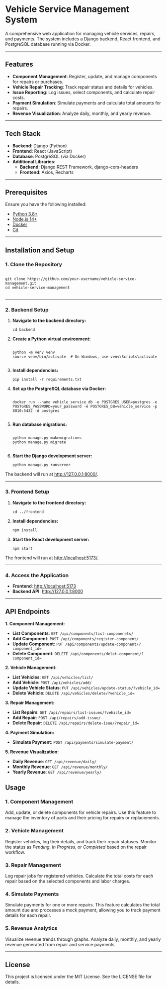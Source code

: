 <h1>Vehicle Service Management System</h1>

<p>A comprehensive web application for managing vehicle services, repairs, and payments. The system includes a Django backend, React frontend, and PostgreSQL database running via Docker.</p>

---

<h2>Features</h2>
<ul>
  <li><b>Component Management</b>: Register, update, and manage components for repairs or purchases.</li>
  <li><b>Vehicle Repair Tracking</b>: Track repair status and details for vehicles.</li>
  <li><b>Issue Reporting</b>: Log issues, select components, and calculate repair costs.</li>
  <li><b>Payment Simulation</b>: Simulate payments and calculate total amounts for repairs.</li>
  <li><b>Revenue Visualization</b>: Analyze daily, monthly, and yearly revenue.</li>
</ul>

---

<h2>Tech Stack</h2>
<ul>
  <li><b>Backend</b>: Django (Python)</li>
  <li><b>Frontend</b>: React (JavaScript)</li>
  <li><b>Database</b>: PostgreSQL (via Docker)</li>
  <li><b>Additional Libraries</b>:
    <ul>
      <li><b>Backend</b>: Django REST Framework, django-cors-headers</li>
      <li><b>Frontend</b>: Axios, Recharts</li>
    </ul>
  </li>
</ul>

---

<h2>Prerequisites</h2>
<p>Ensure you have the following installed:</p>
<ul>
  <li><a href="https://www.python.org/">Python 3.8+</a></li>
  <li><a href="https://nodejs.org/">Node.js 14+</a></li>
  <li><a href="https://www.docker.com/">Docker</a></li>
  <li><a href="https://git-scm.com/">Git</a></li>
</ul>

---

<h2>Installation and Setup</h2>

<h3>1. Clone the Repository</h3>
<pre>
<code>
git clone https://github.com/your-username/vehicle-service-management.git
cd vehicle-service-management
</code>
</pre>

---

<h3>2. Backend Setup</h3>
<ol>
  <li><b>Navigate to the backend directory:</b></li>
  <pre><code>cd backend</code></pre>
  <li><b>Create a Python virtual environment:</b></li>
  <pre><code>
python -m venv venv
source venv/bin/activate  # On Windows, use venv\Scripts\activate
  </code></pre>
  <li><b>Install dependencies:</b></li>
  <pre><code>pip install -r requirements.txt</code></pre>
  <li><b>Set up the PostgreSQL database via Docker:</b></li>
  <pre><code>
docker run --name vehicle_service_db -e POSTGRES_USER=postgres -e POSTGRES_PASSWORD=your_password -e POSTGRES_DB=vehicle_service -p 8010:5432 -d postgres
  </code></pre>
 
  <li><b>Run database migrations:</b></li>
  <pre><code>
python manage.py makemigrations
python manage.py migrate
  </code></pre>
  <li><b>Start the Django development server:</b></li>
  <pre><code>python manage.py runserver</code></pre>
</ol>

<p>The backend will run at <a href="http://127.0.0.1:8000/">http://127.0.0.1:8000/</a>.</p>

---

<h3>3. Frontend Setup</h3>
<ol>
  <li><b>Navigate to the frontend directory:</b></li>
  <pre><code>cd ../frontend</code></pre>
  <li><b>Install dependencies:</b></li>
  <pre><code>npm install</code></pre>
  <li><b>Start the React development server:</b></li>
  <pre><code>npm start</code></pre>
</ol>

<p>The frontend will run at <a href="http://localhost:5173/">http://localhost:5173/</a>.</p>

---

<h3>4. Access the Application</h3>
<ul>
  <li><b>Frontend</b>: <a href="http://localhost:5173/">http://localhost:5173</a></li>
  <li><b>Backend API</b>: <a href="http://127.0.0.1:8000/">http://127.0.0.1:8000</a></li>
</ul>

---

<h2>API Endpoints</h2>
<p><b>1. Component Management:</b></p>
<ul>
  <li><b>List Components</b>: <code>GET /api/components/list-componenets/</code></li>
  <li><b>Add Component</b>: <code>POST /api/components/register-component/</code></li>
  <li><b>Update Component</b>: <code>PUT /api/components/update-component/?component_id=<id></code></li>
  <li><b>Delete Component</b>: <code>DELETE /api/components/delet-component/?component_id=<id></code></li>
</ul>

<p><b>2. Vehicle Management:</b></p>
<ul>
  <li><b>List Vehicles</b>: <code>GET /api/vehicles/list/</code></li>
  <li><b>Add Vehicle</b>: <code>POST /api/vehicles/add/</code></li>
  <li><b>Update Vehicle Status</b>: <code>PUT /api/vehicles/update-status/?vehicle_id=<id></code></li>
  <li><b>Delete Vehicle</b>: <code>DELETE /api/vehicles/delete/?vehicle_id=<id></code></li>
</ul>

<p><b>3. Repair Management:</b></p>
<ul>
  <li><b>List Repairs</b>: <code>GET /api/repairs/list-issues/?vehicle_id=<id></code></li>
  <li><b>Add Repair</b>: <code>POST /api/repairs/add-issue/</code></li>
  <li><b>Delete Repair</b>: <code>DELETE /api/repairs/delete-isue/?repair_id=<id></code></li>
</ul>

<p><b>4. Payment Simulation:</b></p>
<ul>
  <li><b>Simulate Payment</b>: <code>POST /api/payments/simulate-payment/</code></li>
</ul>

<p><b>5. Revenue Visualization:</b></p>
<ul>
  <li><b>Daily Revenue</b>: <code>GET /api/revenue/daily/</code></li>
  <li><b>Monthly Revenue</b>: <code>GET /api/revenue/monthly/</code></li>
  <li><b>Yearly Revenue</b>: <code>GET /api/revenue/yearly/</code></li>
</ul>

<h2>Usage</h2>

<h3>1. Component Management</h3>
<p>Add, update, or delete components for vehicle repairs. Use this feature to manage the inventory of parts and their pricing for repairs or replacements.</p>

<h3>2. Vehicle Management</h3>
<p>Register vehicles, log their details, and track their repair statuses. Monitor the status as <i>Pending</i>, <i>In Progress</i>, or <i>Completed</i> based on the repair workflow.</p>

<h3>3. Repair Management</h3>
<p>Log repair jobs for registered vehicles. Calculate the total costs for each repair based on the selected components and labor charges.</p>

<h3>4. Simulate Payments</h3>
<p>Simulate payments for one or more repairs. This feature calculates the total amount due and processes a mock payment, allowing you to track payment details for each repair.</p>

<h3>5. Revenue Analytics</h3>
<p>Visualize revenue trends through graphs. Analyze daily, monthly, and yearly revenue generated from repair and service payments.</p>


---

<h2>License</h2>
<p>This project is licensed under the MIT License. See the LICENSE file for details.</p>
